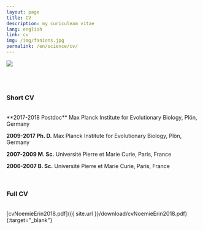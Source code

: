 ```yaml
---
layout: page
title: CV
description: my curiculeam vitae
lang: english
link: cv
img: /img/fanions.jpg
permalink: /en/science/cv/
---
```

<link rel="stylesheet" href="https://use.fontawesome.com/releases/v5.1.0/css/all.css" integrity="sha384-lKuwvrZot6UHsBSfcMvOkWwlCMgc0TaWr+30HWe3a4ltaBwTZhyTEggF5tJv8tbt" crossorigin="anonymous">


<div class="img_row">
	<img class="col three" src="{{ site.baseurl }}/img/fanions_bandeau.jpg"/>
</div>

<br><br>

### **Short CV** ###
<br>
**2017-2018 Postdoc** Max Planck Institute for Evolutionary Biology, Plön, Germany

**2009-2017 Ph. D.** Max Planck Institute for Evolutionary Biology, Plön, Germany

**2007-2009 M. Sc.** Université Pierre et Marie Curie, Paris, France

**2006-2007 B. Sc.** Université Pierre et Marie Curie, Paris, France

<br>

### **Full CV** ###
<br>
<i class="fas fa-file-download"></i> 
[cvNoemieErin2018.pdf]({{ site.url }}/download/cvNoemieErin2018.pdf){:target="_blank"}

